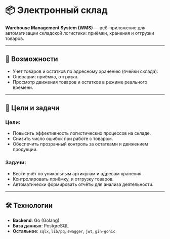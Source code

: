 # 📦 Электронный склад

**Warehouse Management System (WMS)** — веб-приложение для автоматизации складской логистики: приёмки, хранения и отгрузки товаров.

---

## 🚀 Возможности

- Учёт товаров и остатков по адресному хранению (ячейки склада).
- Операции: приёмка, отгрузка.
- Просмотр движения товаров и остатков в режиме реального времени.

---

## 🎯 Цели и задачи

### Цели:
- Повысить эффективность логистических процессов на складе.
- Снизить число ошибок при работе с товаром.
- Обеспечить прозрачный контроль за остатками и движением продукции.

### Задачи:
- Вести учёт по уникальным артикулам и адресам хранения.
- Контролировать приёмку, и отгрузку товаров.
- Автоматически формировать отчёты для анализа деятельности.

---

## 🛠️ Технологии

- **Backend**: Go (Golang)
- **База данных**: PostgreSQL
- **Остальное**: `sqlx`, `lib/pq`, `swagger`, `jwt`, `gin-gonic`
